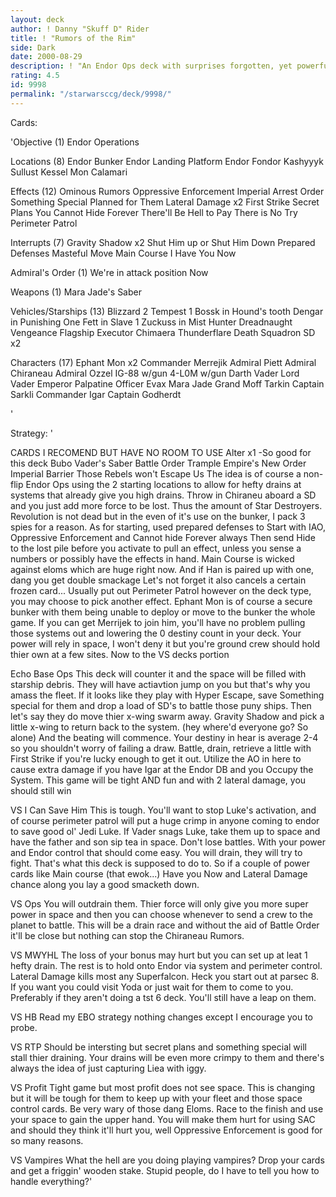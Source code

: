 ```yaml
---
layout: deck
author: ! Danny "Skuff D" Rider
title: ! "Rumors of the Rim"
side: Dark
date: 2000-08-29
description: ! "An Endor Ops deck with surprises forgotten, yet powerful enough to hold the Outer Rim in a Big Blue chokehold."
rating: 4.5
id: 9998
permalink: "/starwarsccg/deck/9998/"
---
```

Cards: 

'Objective (1)
Endor Operations

Locations (8)
Endor Bunker
Endor Landing Platform
Endor
Fondor
Kashyyyk
Sullust
Kessel
Mon Calamari

Effects (12)
Ominous Rumors
Oppressive Enforcement
Imperial Arrest Order
Something Special Planned for Them
Lateral Damage x2
First Strike
Secret Plans
You Cannot Hide Forever
There'll Be Hell to Pay
There is No Try
Perimeter Patrol

Interrupts (7)
Gravity Shadow x2
Shut Him up or Shut Him Down
Prepared Defenses
Masteful Move
Main Course
I Have You Now

Admiral's Order (1)
We're in attack position Now

Weapons (1)
Mara Jade's Saber

Vehicles/Starships (13)
Blizzard 2
Tempest 1
Bossk in Hound's tooth
Dengar in Punishing One
Fett in Slave 1
Zuckuss in Mist Hunter
Dreadnaught
Vengeance
Flagship Executor
Chimaera
Thunderflare
Death Squadron SD x2

Characters (17)
Ephant Mon x2
Commander Merrejik
Admiral Piett
Admiral Chiraneau
Admiral Ozzel
IG-88 w/gun
4-L0M w/gun
Darth Vader
Lord Vader
Emperor Palpatine
Officer Evax
Mara Jade
Grand Moff Tarkin
Captain Sarkli
Commander Igar
Captain Godherdt



'

Strategy: '

CARDS I RECOMEND BUT HAVE NO ROOM TO USE
Alter x1 -So good for this deck
Bubo
Vader's Saber
Battle Order
Trample
Empire's New Order
Imperial Barrier
Those Rebels won't Escape Us
The idea is of course a non-flip Endor Ops using the 2 starting locations to allow for hefty drains at systems that already give you high drains. Throw in Chiraneu aboard a SD and you just add more force to be lost. Thus the amount of Star Destroyers.
Revolution is not dead but in the even of it's use on the bunker, I pack 3 spies for a reason.
As for starting, used prepared defenses to Start with IAO, Oppressive Enforcement and Cannot hide Forever always Then send Hide to the lost pile before you activate to pull an effect, unless you sense a numbers or possibly have the effects in hand.
Main Course is wicked against eloms which are huge right now. And if Han is paired up with one, dang you get double smackage Let's not forget it also cancels a certain frozen card...
Usually put out Perimeter Patrol however on the deck type, you may choose to pick another effect.
Ephant Mon is of course a secure bunker with them being unable to deploy or move to the bunker the whole game. If you can get Merrijek to join him, you'll have no problem pulling those systems out and lowering the 0 destiny count in your deck.
Your power will rely in space, I won't deny it but you're ground crew should hold thier own at a few sites. Now to the VS decks portion

Echo Base Ops This deck will counter it and the space will be filled with starship debris. They will have actiavtion jump on you but that's why you amass the fleet. If it looks like they play with Hyper Escape, save Something special for them and drop a load of SD's to battle those puny ships. Then let's say they do move thier x-wing swarm away. Gravity Shadow and pick a little x-wing to return back to the system. (hey where'd everyone go? So alone) And the beating will commence. Your destiny in hear is average 2-4 so you shouldn't worry of failing a draw. Battle, drain, retrieve a little with First Strike if you're lucky enough to get it out. Utilize the AO in here to cause extra damage if you have Igar at the Endor DB and you Occupy the System. This game will be tight AND fun and with 2 lateral damage, you should still win

VS I Can Save Him
This is tough. You'll want to stop Luke's activation, and of course perimeter patrol will put a huge crimp in anyone coming to endor to save good ol' Jedi Luke. If Vader snags Luke, take them up to space and have the father and son sip tea in space. Don't lose battles. With your power and Endor control that should come easy. You will drain, they will try to fight. That's what this deck is supposed to do to. So if a couple of power cards like Main course (that ewok...) Have you Now and Lateral Damage chance along you lay a good smacketh down.

VS Ops
You will outdrain them. Thier force will only give you more super power in space and then you can choose whenever to send a crew to the planet to battle. This will be a drain race and without the aid of Battle Order it'll be close but nothing can stop the Chiraneau Rumors.

VS MWYHL
The loss of your bonus may hurt but you can set up at leat 1 hefty drain. The rest is to hold onto Endor via system and perimeter control. Lateral Damage kills most any Superfalcon. Heck you start out at parsec 8. If you want you could visit Yoda or just wait for them to come to you. Preferably if they aren't doing a tst 6 deck. You'll still have a leap on them.

VS HB
Read my EBO strategy nothing changes except I encourage you to probe.

VS RTP
Should be intersting but secret plans and something special will stall thier draining. Your drains will be even more crimpy to them and there's always the idea of just capturing Liea with iggy.

VS Profit
Tight game but most profit does not see space. This is changing but it will be tough for them to keep up with your fleet and those space control cards. Be very wary of those dang Eloms. Race to the finish and use your space to gain the upper hand. You will make them hurt for using SAC
and should they think it'll hurt you, well Oppressive Enforcement is good for so many reasons.

VS Vampires
What the hell are you doing playing vampires? Drop your cards and get a friggin' wooden stake. Stupid people, do I have to tell you how to handle everything?'
